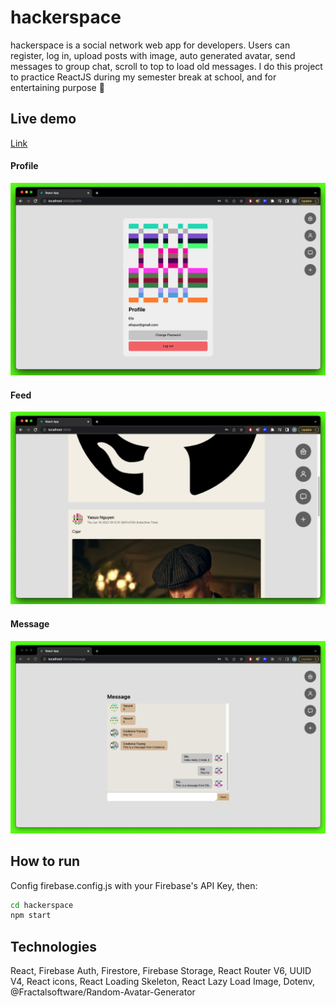 # hackerspace

hackerspace is a social network web app for developers.
Users can register, log in, upload posts with image, auto generated avatar, send messages to group chat, scroll to top to load old messages.
I do this project to practice ReactJS during my semester break at school, and for entertaining purpose 🤡

## Live demo
[Link](https://hackerspace.netlify.app/auth)

#### Profile
![Profile](./profile.png)
#### Feed
![Feed](./feed.png)
#### Message
![Message](./chat.png)
## How to run
Config firebase.config.js with your Firebase's API Key, then:
```bash
cd hackerspace
npm start
```

## Technologies
React, Firebase Auth, Firestore, Firebase Storage, React Router V6, UUID V4, React icons, React Loading Skeleton, React Lazy Load Image, Dotenv, @Fractalsoftware/Random-Avatar-Generator

